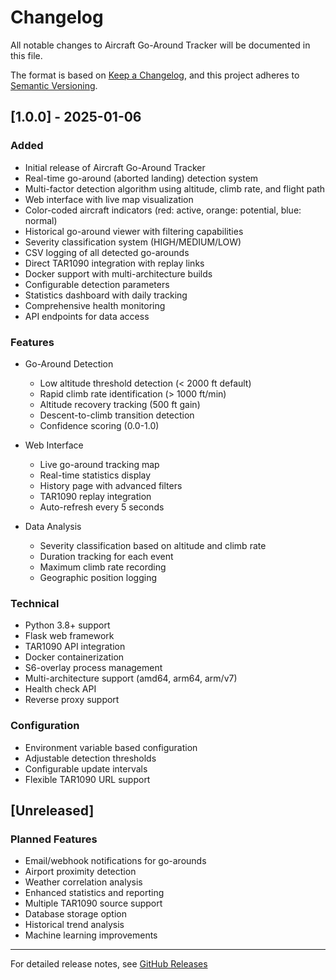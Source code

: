 # Changelog

All notable changes to Aircraft Go-Around Tracker will be documented in this file.

The format is based on [Keep a Changelog](https://keepachangelog.com/en/1.0.0/),
and this project adheres to [Semantic Versioning](https://semver.org/spec/v2.0.0.html).

## [1.0.0] - 2025-01-06

### Added

- Initial release of Aircraft Go-Around Tracker
- Real-time go-around (aborted landing) detection system
- Multi-factor detection algorithm using altitude, climb rate, and flight path
- Web interface with live map visualization
- Color-coded aircraft indicators (red: active, orange: potential, blue: normal)
- Historical go-around viewer with filtering capabilities
- Severity classification system (HIGH/MEDIUM/LOW)
- CSV logging of all detected go-arounds
- Direct TAR1090 integration with replay links
- Docker support with multi-architecture builds
- Configurable detection parameters
- Statistics dashboard with daily tracking
- Comprehensive health monitoring
- API endpoints for data access

### Features

- Go-Around Detection
  - Low altitude threshold detection (< 2000 ft default)
  - Rapid climb rate identification (> 1000 ft/min)
  - Altitude recovery tracking (500 ft gain)
  - Descent-to-climb transition detection
  - Confidence scoring (0.0-1.0)

- Web Interface
  - Live go-around tracking map
  - Real-time statistics display
  - History page with advanced filters
  - TAR1090 replay integration
  - Auto-refresh every 5 seconds

- Data Analysis
  - Severity classification based on altitude and climb rate
  - Duration tracking for each event
  - Maximum climb rate recording
  - Geographic position logging

### Technical

- Python 3.8+ support
- Flask web framework
- TAR1090 API integration
- Docker containerization
- S6-overlay process management
- Multi-architecture support (amd64, arm64, arm/v7)
- Health check API
- Reverse proxy support

### Configuration

- Environment variable based configuration
- Adjustable detection thresholds
- Configurable update intervals
- Flexible TAR1090 URL support

## [Unreleased]

### Planned Features

- Email/webhook notifications for go-arounds
- Airport proximity detection
- Weather correlation analysis
- Enhanced statistics and reporting
- Multiple TAR1090 source support
- Database storage option
- Historical trend analysis
- Machine learning improvements

---

For detailed release notes, see [GitHub Releases](https://github.com/challgren/aircraft-goaround/releases)
